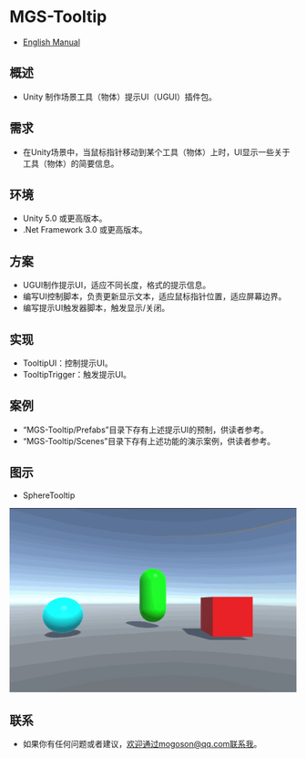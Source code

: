 ﻿# MGS-Tooltip
- [English Manual](./README.md)

## 概述
- Unity 制作场景工具（物体）提示UI（UGUI）插件包。

## 需求
- 在Unity场景中，当鼠标指针移动到某个工具（物体）上时，UI显示一些关于工具（物体）的简要信息。

## 环境
- Unity 5.0 或更高版本。
- .Net Framework 3.0 或更高版本。

## 方案
- UGUI制作提示UI，适应不同长度，格式的提示信息。
- 编写UI控制脚本，负责更新显示文本，适应鼠标指针位置，适应屏幕边界。
- 编写提示UI触发器脚本，触发显示/关闭。

## 实现
- TooltipUI：控制提示UI。
- TooltipTrigger：触发提示UI。

## 案例
- “MGS-Tooltip/Prefabs”目录下存有上述提示UI的预制，供读者参考。
- “MGS-Tooltip/Scenes”目录下存有上述功能的演示案例，供读者参考。

## 图示
- SphereTooltip

![SphereTooltip](./Attachments/Tooltip.gif)

## 联系
- 如果你有任何问题或者建议，欢迎通过mogoson@qq.com联系我。